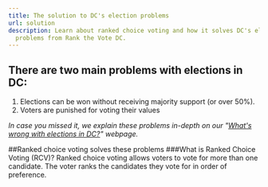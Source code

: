 ```yaml
---
title: The solution to DC's election problems
url: solution
description: Learn about ranked choice voting and how it solves DC's elections
  problems from Rank the Vote DC.
---
```

## There are two main problems with elections in DC:
1. Elections can be won without receiving majority support (or over 50%).
1. Voters are punished for voting their values

*In case you missed it, we explain these problems in-depth on our "[What's wrong with elections in DC?](/problem/)" webpage.*

##Ranked choice voting solves these problems
###What is Ranked Choice Voting (RCV)?
Ranked choice voting allows voters to vote for more than one candidate. The voter ranks the candidates they vote for in order of preference.